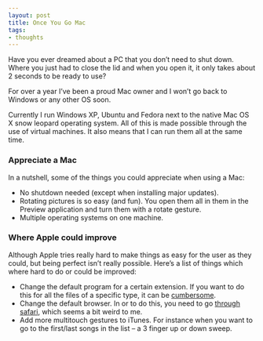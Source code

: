 ```yaml
---
layout: post
title: Once You Go Mac
tags:
- thoughts
---
```


Have you ever dreamed about a PC that you don’t need to shut down. Where you just had to close the lid and when you open it, it only takes about 2 seconds to be ready to use?

For over a year I’ve been a proud Mac owner and I won’t go back to Windows or any other OS soon.

Currently I run Windows XP, Ubuntu and Fedora next to the native Mac OS X snow leopard operating system. All of this is made possible through the use of virtual machines. It also means that I can run them all at the same time.

### Appreciate a Mac

In a nutshell, some of the things you could appreciate when using a Mac:

* No shutdown needed (except when installing major updates).
* Rotating pictures is so easy (and fun). You open them all in them in the Preview application and turn them with a rotate gesture.
* Multiple operating systems on one machine.

### Where Apple could improve

Although Apple tries really hard to make things as easy for the user as they could, but being perfect isn’t really possible. Here’s a list of things which where hard to do or could be improved:

* Change the default program for a certain extension. If you want to do this for all the files of a specific type, it can be [cumbersome](http://www.ehow.com/how_4493225_change-programs-mac-os-leopard.html).
* Change the default browser. In or to do this, you need to go [through safari](http://www.tech-recipes.com/rx/722/mac-os-x-change-the-default-web-browser/), which seems a bit weird to me.
* Add more multitouch gestures to iTunes. For instance when you want to go to the first/last songs in the list – a 3 finger up or down sweep.